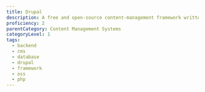 ```yaml
---
title: Drupal
description: A free and open-source content-management framework written in PHP and distributed under the GNU General Public License.
proficiency: 2
parentCategory: Content Management Systems
categoryLevel: 1
tags:
  - backend
  - cms
  - database
  - drupal
  - framework
  - oss
  - php
---
```

